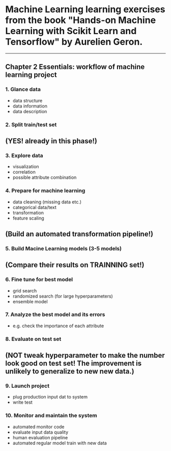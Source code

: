 # Machine Learning learning exercises from the book "Hands-on Machine Learning with Scikit Learn and Tensorflow" by Aurelien Geron. 
---
## Chapter 2 Essentials: workflow of machine learning project
### 1. Glance data
* data structure
* data information
* data description

### 2. Split train/test set 
## (YES! already in this phase!)

### 3. Explore data
* visualization
* correlation
* possible attribute combination

### 4. Prepare for machine learning
* data cleaning (missing data etc.)
* categorical data/text
* transformation
* feature scaling
## (Build an automated transformation pipeline!)

### 5. Build Macine Learning models (3-5 models)
## (Compare their results on TRAINNING set!)

### 6. Fine tune for best model
* grid search
* randomized search (for large hyperparameters)
* ensemble model

### 7. Analyze the best model and its errors
* e.g. check the importance of each attribute

### 8. Evaluate on test set
## (NOT tweak hyperparameter to make the number look good on test set! The improvement is unlikely to generalize to new new data.)

### 9. Launch project
* plug production input dat to system
* write test

### 10. Monitor and maintain the system
* automated monitor code
* evaluate input data quality
* human evaluation pipeline
* automated regular model train with new data
